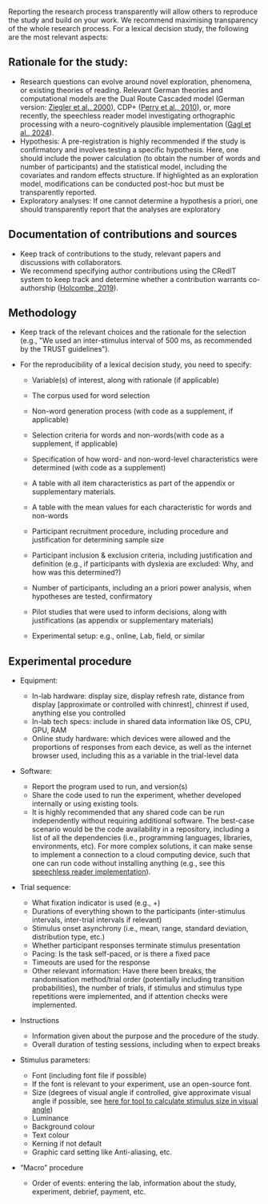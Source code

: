 Reporting the research process transparently will allow others to reproduce the study and build on your work. We recommend maximising transparency of the whole research process. For a lexical decision study, the following are the most relevant aspects:

## Rationale for the study:

- Research questions can evolve around novel exploration, phenomena, or existing theories of reading. Relevant German theories and computational models are the Dual Route Cascaded model (German version: [Ziegler et al., 2000](https://doi.org/10.1080/09541440050114570)), CDP+ ([Perry et al., 2010](https://doi.org/10.1080/09541440902978365)), or, more recently, the speechless reader model investigating orthographic processing with a neuro-cognitively plausible implementation ([Gagl et al., 2024](https://doi.org/10.1101/2024.06.25.600635)). 
- Hypothesis: A pre-registration is highly recommended if the study is confirmatory and involves testing a specific hypothesis. Here, one should include the power calculation (to obtain the number of words and number of participants) and the statistical model, including the covariates and random effects structure. If highlighted as an exploration model, modifications can be conducted post-hoc but must be transparently reported.
- Exploratory analyses: If one cannot determine a hypothesis a priori, one should transparently report that the analyses are exploratory

## Documentation of contributions and sources

- Keep track of contributions to the study, relevant papers and discussions with collaborators.
- We recommend specifying author contributions using the CRedIT system to keep track and determine whether a contribution warrants co-authorship ([Holcombe, 2019](https://doi.org/10.3390/publications7030048)).

## Methodology

- Keep track of the relevant choices and the rationale for the selection (e.g., "We used an inter-stimulus interval of 500 ms, as recommended by the TRUST guidelines"). 
- For the reproducibility of a lexical decision study, you need to specify:

    - Variable(s) of interest, along with rationale (if applicable)
    - The corpus used for word selection
    - Non-word generation process (with code as a supplement, if applicable)
    - Selection criteria for words and non-words(with code as a supplement, if applicable)
    - Specification of how word- and non-word-level characteristics were determined (with code as a supplement) 
    - A table with all item characteristics as part of the appendix or supplementary materials. 
    - A table with the mean values for each characteristic for words and non-words

    - Participant recruitment procedure, including procedure and justification for determining sample size 
    - Participant inclusion & exclusion criteria, including justification and definition (e.g., if participants with dyslexia are excluded: Why, and how was this determined?)
    - Number of participants, including an a priori power analysis, when hypotheses are tested, confirmatory
    - Pilot studies that were used to inform decisions, along with justifications (as appendix or supplementary materials)
    - Experimental setup: e.g., online, Lab, field, or similar

## Experimental procedure

- Equipment:

    - In-lab hardware: display size, display refresh rate, distance from display [approximate or controlled with chinrest], chinrest if used, anything else you controlled
    - In-lab tech specs: include in shared data information like OS, CPU, GPU, RAM
    - Online study hardware: which devices were allowed and the proportions of responses from each device, as well as the internet browser used, including this as a variable in the trial-level data

- Software:

    - Report the program used to run, and version(s)
    - Share the code used to run the experiment, whether developed internally or using existing tools.
    - It is highly recommended that any shared code can be run independently without requiring additional software. The best-case scenario would be the code availability in a repository, including a list of all the dependencies (i.e., programming languages,  libraries, environments, etc). For more complex solutions, it can make sense to implement a connection to a cloud computing device, such that one can run code without installing anything (e.g., see this [speechless reader implementation]()).

- Trial sequence:

    - What fixation indicator is used (e.g., +)
    - Durations of everything shown to the participants (inter-stimulus intervals, inter-trial intervals if relevant)
    - Stimulus onset asynchrony (i.e., mean, range, standard deviation, distribution type, etc.)
    - Whether participant responses terminate stimulus presentation
    - Pacing: Is the task self-paced, or is there a fixed pace
    - Timeouts are used for the response
    - Other relevant information: Have there been breaks, the randomisation method/trial order (potentially including transition probabilities), the number of trials, if stimulus and stimulus type repetitions were implemented, and if attention checks were implemented.

- Instructions

    - Information given about the purpose and the procedure of the study.
    - Overall duration of testing sessions, including when to expect breaks

- Stimulus parameters:

    - Font (including font file if possible)
    - If the font is relevant to your experiment, use an open-source font.
    - Size (degrees of visual angle if controlled, give approximate visual angle if possible, see [here for tool to calculate stimulus size in visual angle](https://elvers.us/perception/visualAngle/))
    - Luminance
    - Background colour
    - Text colour
    - Kerning if not default
    - Graphic card setting like Anti-aliasing, etc.

- “Macro” procedure

    - Order of events: entering the lab, information about the study, experiment, debrief, payment, etc.